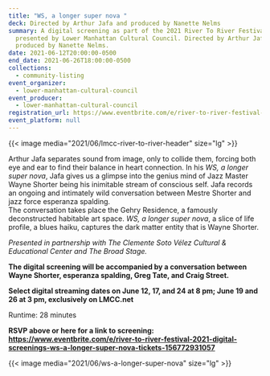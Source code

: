 ```yaml
---
title: "WS, a longer super nova "
deck: Directed by Arthur Jafa and produced by Nanette Nelms
summary: A digital screening as part of the 2021 River To River Festival,
  presented by Lower Manhattan Cultural Council. Directed by Arthur Jafa and
  produced by Nanette Nelms.
date: 2021-06-12T20:00:00-0500
end_date: 2021-06-26T18:00:00-0500
collections:
  - community-listing
event_organizer:
  - lower-manhattan-cultural-council
event_producer:
  - lower-manhattan-cultural-council
registration_url: https://www.eventbrite.com/e/river-to-river-festival-2021-digital-screenings-ws-a-longer-super-nova-tickets-156772931057
event_platform: null
---
```

{{< image media="2021/06/lmcc-river-to-river-header" size="lg" >}}

Arthur Jafa separates sound from image, only to collide them, forcing both eye and ear to find their balance in heart connection. In his *WS, a longer super nova*, Jafa gives us a glimpse into the genius mind of Jazz Master Wayne Shorter being his inimitable stream of conscious self. Jafa records an ongoing and intimately wild conversation between Mestre Shorter and jazz force esperanza spalding.\
The conversation takes place the Gehry Residence, a famously deconstructed habitable art space. *WS, a longer super nova*, a slice of life profile, a blues haiku, captures the dark matter entity that is Wayne Shorter. 

*Presented in partnership with The Clemente Soto Vélez Cultural & Educational Center and The Broad Stage.*

**The digital screening will be accompanied by a conversation between Wayne Shorter, esperanza spalding, Greg Tate, and Craig Street.** 

**Select digital streaming dates on June 12, 17, and 24 at 8 pm; June 19 and 26 at 3 pm, exclusively on LMCC.net** 

Runtime: 28 minutes

**RSVP above or here for a link to screening: <https://www.eventbrite.com/e/river-to-river-festival-2021-digital-screenings-ws-a-longer-super-nova-tickets-156772931057>**

{{< image media="2021/06/ws-a-longer-super-nova" size="lg" >}}